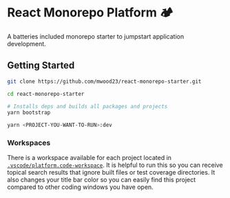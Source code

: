# React Monorepo Platform 🏕

A batteries included monorepo starter to jumpstart application development.

## Getting Started

```sh
git clone https://github.com/mwood23/react-monorepo-starter.git

cd react-monorepo-starter

# Installs deps and builds all packages and projects
yarn bootstrap

yarn <PROJECT-YOU-WANT-TO-RUN>:dev
```

### Workspaces

There is a workspace available for each project located in [`.vscode/platform.code-workspace`](./.vscode/platform.code-workspace). It is helpful to run this so you can receive topical search results that ignore built files or test coverage directories. It also changes your title bar color so you can easily find this project compared to other coding windows you have open.
